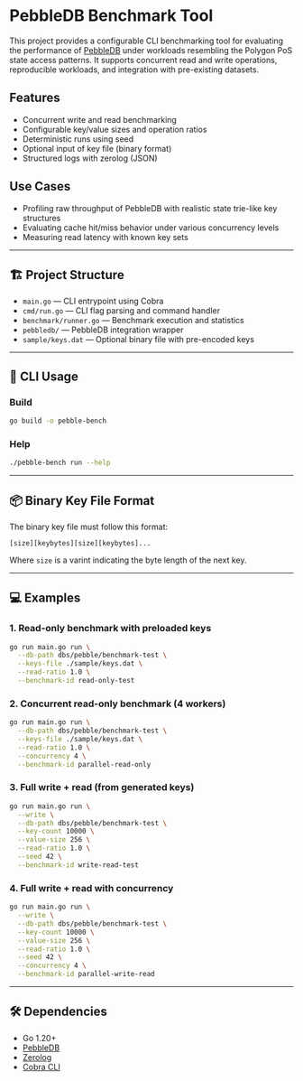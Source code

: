 # PebbleDB Benchmark Tool

This project provides a configurable CLI benchmarking tool for evaluating the performance of [PebbleDB](https://github.com/cockroachdb/pebble) under workloads resembling the Polygon PoS state access patterns. It supports concurrent read and write operations, reproducible workloads, and integration with pre-existing datasets.

## Features

* Concurrent write and read benchmarking
* Configurable key/value sizes and operation ratios
* Deterministic runs using seed
* Optional input of key file (binary format)
* Structured logs with zerolog (JSON)

## Use Cases

* Profiling raw throughput of PebbleDB with realistic state trie-like key structures
* Evaluating cache hit/miss behavior under various concurrency levels
* Measuring read latency with known key sets

---

## 🏗 Project Structure

* `main.go` — CLI entrypoint using Cobra
* `cmd/run.go` — CLI flag parsing and command handler
* `benchmark/runner.go` — Benchmark execution and statistics
* `pebbledb/` — PebbleDB integration wrapper
* `sample/keys.dat` — Optional binary file with pre-encoded keys

---

## 🚀 CLI Usage

### Build

```bash
go build -o pebble-bench
```

### Help

```bash
./pebble-bench run --help
```

---

## 📦 Binary Key File Format

The binary key file must follow this format:

```
[size][keybytes][size][keybytes]...
```

Where `size` is a varint indicating the byte length of the next key.

---

## 💻 Examples

### 1. Read-only benchmark with preloaded keys

```bash
go run main.go run \
  --db-path dbs/pebble/benchmark-test \
  --keys-file ./sample/keys.dat \
  --read-ratio 1.0 \
  --benchmark-id read-only-test
```

### 2. Concurrent read-only benchmark (4 workers)

```bash
go run main.go run \
  --db-path dbs/pebble/benchmark-test \
  --keys-file ./sample/keys.dat \
  --read-ratio 1.0 \
  --concurrency 4 \
  --benchmark-id parallel-read-only
```

### 3. Full write + read (from generated keys)

```bash
go run main.go run \
  --write \
  --db-path dbs/pebble/benchmark-test \
  --key-count 10000 \
  --value-size 256 \
  --read-ratio 1.0 \
  --seed 42 \
  --benchmark-id write-read-test
```

### 4. Full write + read with concurrency

```bash
go run main.go run \
  --write \
  --db-path dbs/pebble/benchmark-test \
  --key-count 10000 \
  --value-size 256 \
  --read-ratio 1.0 \
  --seed 42 \
  --concurrency 4 \
  --benchmark-id parallel-write-read
```

---

## 🛠 Dependencies

* Go 1.20+
* [PebbleDB](https://github.com/cockroachdb/pebble)
* [Zerolog](https://github.com/rs/zerolog)
* [Cobra CLI](https://github.com/spf13/cobra)

